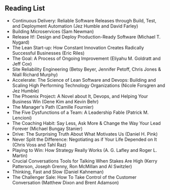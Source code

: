 Reading List
------------

* Continuous Delivery: Reliable Software Releases through Build, Test, and Deployment Automation (Jez Humble and David Farley)
* Building Microservices (Sam Newman)
* Release It!: Design and Deploy Production-Ready Software (Michael T. Nygard)
* The Lean Start-up: How Constant Innovation Creates Radically Successful Businesses (Eric Riles)
* The Goal: A Process of Ongoing Improvement (Eliyahu M. Goldratt and Jeff Cox)
* Site Reliability Engineering (Betsy Beyer, Jennifer Petoff, Chris Jones & Niall Richard Murphy)
* Accelerate: The Science of Lean Software and Devops: Building and Scaling High Performing Technology Organizations (Nicole Forsgren and Jez Humble)
* The Phoenix Project: A Novel about It, Devops, and Helping Your Business Win (Gene Kim and Kevin Behr)
* The Manager's Path (Camille Fournier)
* The Five Dysfunctions of a Team: A Leadership Fable (Patrick M. Lencioni)
* The Coaching Habit: Say Less, Ask More & Change the Way Your Lead Forever (Michael Bungay Stanier)
* Drive: The Surprising Truth About What Motivates Us (Daniel H. Pink)
* Never Split the Difference: Negotiating as if Your Life Depended on It (Chris Voss and Tahl Raz)
* Playing to Win: How Strategy Really Works (A. G. Lafley and Roger L. Martin)
* Crucial Conversations Tools for Talking When Stakes Are High (Kerry Patterson, Joseph Grenny, Ron McMillan and Al Switzler)
* Thinking, Fast and Slow (Daniel Kahneman)
* The Challenger Sale: How To Take Control of the Customer Conversation (Matthew Dixon and Brent Adamson)

